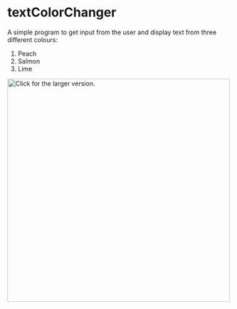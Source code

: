 # textColorChanger
A simple program to get input from the user and display text from three different colours:
1. Peach
2. Salmon
3. Lime

<a href="https://drive.google.com/uc?export=view&id=1agDisjf1F5jGQm7NaJ9Sc68QEv43CwIc"><img src="https://drive.google.com/uc?export=view&id=XXX" style="width: 500px; max-width: 100%; height: auto" title="Click for the larger version." /></a>
